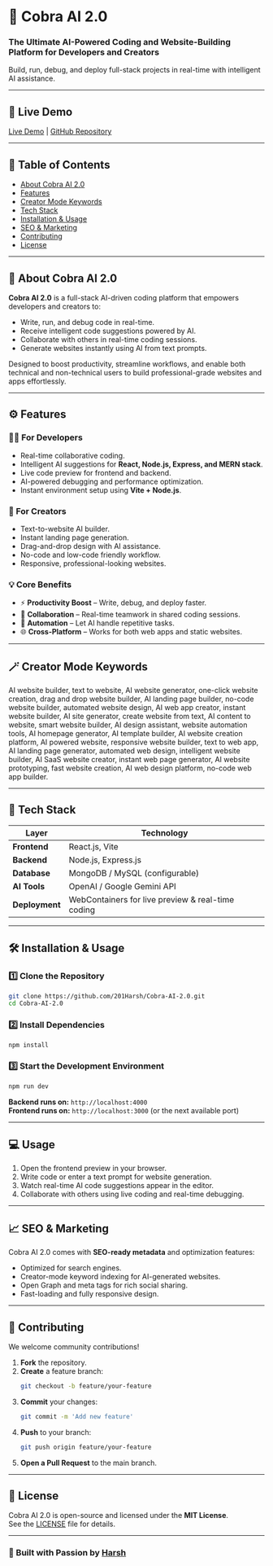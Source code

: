 # 🐍 Cobra AI 2.0

### The Ultimate AI-Powered Coding and Website-Building Platform for Developers and Creators

Build, run, debug, and deploy full-stack projects in real-time with intelligent AI assistance.

---

## 🚀 Live Demo
[Live Demo](#) | [GitHub Repository](https://github.com/201Harsh/Cobra-AI-2.0)

---

## 📘 Table of Contents
- [About Cobra AI 2.0](#about-cobra-ai-20)
- [Features](#features)
- [Creator Mode Keywords](#creator-mode-keywords)
- [Tech Stack](#tech-stack)
- [Installation & Usage](#installation--usage)
- [SEO & Marketing](#seo--marketing)
- [Contributing](#contributing)
- [License](#license)

---

## 🧠 About Cobra AI 2.0

**Cobra AI 2.0** is a full-stack AI-driven coding platform that empowers developers and creators to:

- Write, run, and debug code in real-time.
- Receive intelligent code suggestions powered by AI.
- Collaborate with others in real-time coding sessions.
- Generate websites instantly using AI from text prompts.

Designed to boost productivity, streamline workflows, and enable both technical and non-technical users to build professional-grade websites and apps effortlessly.

---

## ⚙️ Features

### 👨‍💻 For Developers
- Real-time collaborative coding.
- Intelligent AI suggestions for **React, Node.js, Express, and MERN stack**.
- Live code preview for frontend and backend.
- AI-powered debugging and performance optimization.
- Instant environment setup using **Vite + Node.js**.

### 🎨 For Creators
- Text-to-website AI builder.
- Instant landing page generation.
- Drag-and-drop design with AI assistance.
- No-code and low-code friendly workflow.
- Responsive, professional-looking websites.

### 💡 Core Benefits
- ⚡ **Productivity Boost** – Write, debug, and deploy faster.
- 🤝 **Collaboration** – Real-time teamwork in shared coding sessions.
- 🤖 **Automation** – Let AI handle repetitive tasks.
- 🌐 **Cross-Platform** – Works for both web apps and static websites.

---

## 🪄 Creator Mode Keywords

AI website builder, text to website, AI website generator, one-click website creation, drag and drop website builder, AI landing page builder, no-code website builder, automated website design, AI web app creator, instant website builder, AI site generator, create website from text, AI content to website, smart website builder, AI design assistant, website automation tools, AI homepage generator, AI template builder, AI website creation platform, AI powered website, responsive website builder, text to web app, AI landing page generator, automated web design, intelligent website builder, AI SaaS website creator, instant web page generator, AI website prototyping, fast website creation, AI web design platform, no-code web app builder.

---

## 🧩 Tech Stack

| Layer | Technology |
|-------|-------------|
| **Frontend** | React.js, Vite |
| **Backend** | Node.js, Express.js |
| **Database** | MongoDB / MySQL (configurable) |
| **AI Tools** | OpenAI / Google Gemini API |
| **Deployment** | WebContainers for live preview & real-time coding |

---

## 🛠️ Installation & Usage

### 1️⃣ Clone the Repository
```bash
git clone https://github.com/201Harsh/Cobra-AI-2.0.git
cd Cobra-AI-2.0
```

### 2️⃣ Install Dependencies
```bash
npm install
```

### 3️⃣ Start the Development Environment
```bash
npm run dev
```

**Backend runs on:** `http://localhost:4000`  
**Frontend runs on:** `http://localhost:3000` (or the next available port)

---

## 💻 Usage

1. Open the frontend preview in your browser.  
2. Write code or enter a text prompt for website generation.  
3. Watch real-time AI code suggestions appear in the editor.  
4. Collaborate with others using live coding and real-time debugging.  

---

## 📈 SEO & Marketing

Cobra AI 2.0 comes with **SEO-ready metadata** and optimization features:

- Optimized for search engines.
- Creator-mode keyword indexing for AI-generated websites.
- Open Graph and meta tags for rich social sharing.
- Fast-loading and fully responsive design.

---

## 🤝 Contributing

We welcome community contributions!

1. **Fork** the repository.  
2. **Create** a feature branch:  
   ```bash
   git checkout -b feature/your-feature
   ```
3. **Commit** your changes:  
   ```bash
   git commit -m 'Add new feature'
   ```
4. **Push** to your branch:  
   ```bash
   git push origin feature/your-feature
   ```
5. **Open a Pull Request** to the main branch.

---

## 🪪 License

Cobra AI 2.0 is open-source and licensed under the **MIT License**.  
See the [LICENSE](LICENSE) file for details.

---

### 🌟 Built with Passion by [Harsh](https://github.com/201Harsh)
